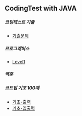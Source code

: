 ## CodingTest with JAVA

##### 코딩테스트 기출
- [기출문제](https://github.com/jeeyani/CodingTest/tree/master/src/company)

##### 프로그래머스
- [Level1](https://github.com/jeeyani/CodingTest/tree/master/src/programmers/level1)

##### 백준

##### 코드업 기초 100제
- [기초-출력](https://github.com/jeeyani/CodingTest/tree/master/src/codeupBasic100/print)
- [기초-입출력](https://github.com/jeeyani/CodingTest/tree/master/src/codeupBasic100/Inprint)
